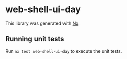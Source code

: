 # web-shell-ui-day

This library was generated with [Nx](https://nx.dev).

## Running unit tests

Run `nx test web-shell-ui-day` to execute the unit tests.
